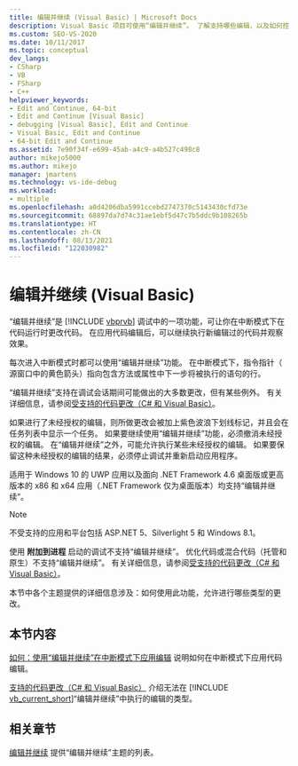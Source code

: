 ```yaml
---
title: 编辑并继续 (Visual Basic) | Microsoft Docs
description: Visual Basic 项目可使用“编辑并继续”。 了解支持哪些编辑，以及如何控制是否应用编辑和何时应用编辑。
ms.custom: SEO-VS-2020
ms.date: 10/11/2017
ms.topic: conceptual
dev_langs:
- CSharp
- VB
- FSharp
- C++
helpviewer_keywords:
- Edit and Continue, 64-bit
- Edit and Continue [Visual Basic]
- debugging [Visual Basic], Edit and Continue
- Visual Basic, Edit and Continue
- 64-bit Edit and Continue
ms.assetid: 7e90f34f-e699-45ab-a4c9-a4b527c498c8
author: mikejo5000
ms.author: mikejo
manager: jmartens
ms.technology: vs-ide-debug
ms.workload:
- multiple
ms.openlocfilehash: a0d4206dba5991ccebd2747370c5143430cfd73e
ms.sourcegitcommit: 68897da7d74c31ae1ebf5d47c7b5ddc9b108265b
ms.translationtype: HT
ms.contentlocale: zh-CN
ms.lasthandoff: 08/13/2021
ms.locfileid: "122030982"
---
```

# <a name="edit-and-continue-visual-basic"></a>编辑并继续 (Visual Basic)
“编辑并继续”是 [!INCLUDE [vbprvb](../code-quality/includes/vbprvb_md.md)] 调试中的一项功能，可让你在中断模式下在代码运行时更改代码。 在应用代码编辑后，可以继续执行新编辑过的代码并观察效果。

 每次进入中断模式时都可以使用“编辑并继续”功能。 在中断模式下，指令指针（ 源窗口中的黄色箭头）指向包含方法或属性中下一步将被执行的语句的行。

 “编辑并继续”支持在调试会话期间可能做出的大多数更改，但有某些例外。 有关详细信息，请参阅[受支持的代码更改（C# 和 Visual Basic）](../debugger/supported-code-changes-csharp.md)。

 如果进行了未经授权的编辑，则所做更改会被加上紫色波浪下划线标记，并且会在任务列表中显示一个任务。 如果要继续使用“编辑并继续”功能，必须撤消未经授权的编辑。 在“编辑并继续”之外，可能允许执行某些未经授权的编辑。 如果要保留这种未经授权的编辑的结果，必须停止调试并重新启动应用程序。

 适用于 Windows 10 的 UWP 应用以及面向 .NET Framework 4.6 桌面版或更高版本的 x86 和 x64 应用（.NET Framework 仅为桌面版本）均支持“编辑并继续”。

 > [!NOTE]
 > 不受支持的应用和平台包括 ASP.NET 5、Silverlight 5 和 Windows 8.1。

 使用 **附加到进程** 启动的调试不支持“编辑并继续”。 优化代码或混合代码（托管和原生）不支持“编辑并继续”。 有关详细信息，请参阅[受支持的代码更改（C# 和 Visual Basic）](../debugger/supported-code-changes-csharp.md)。

 本节中各个主题提供的详细信息涉及：如何使用此功能，允许进行哪些类型的更改。

## <a name="in-this-section"></a>本节内容
 [如何：使用“编辑并继续”在中断模式下应用编辑](../debugger/how-to-apply-edits-in-break-mode-with-edit-and-continue.md) 说明如何在中断模式下应用代码编辑。

 [支持的代码更改（C# 和 Visual Basic）](../debugger/supported-code-changes-csharp.md) 介绍无法在 [!INCLUDE [vb_current_short](../debugger/includes/vb_current_short_md.md)]“编辑并继续”中执行的编辑的类型。

## <a name="related-sections"></a>相关章节
 [编辑并继续](../debugger/edit-and-continue.md) 提供“编辑并继续”主题的列表。
